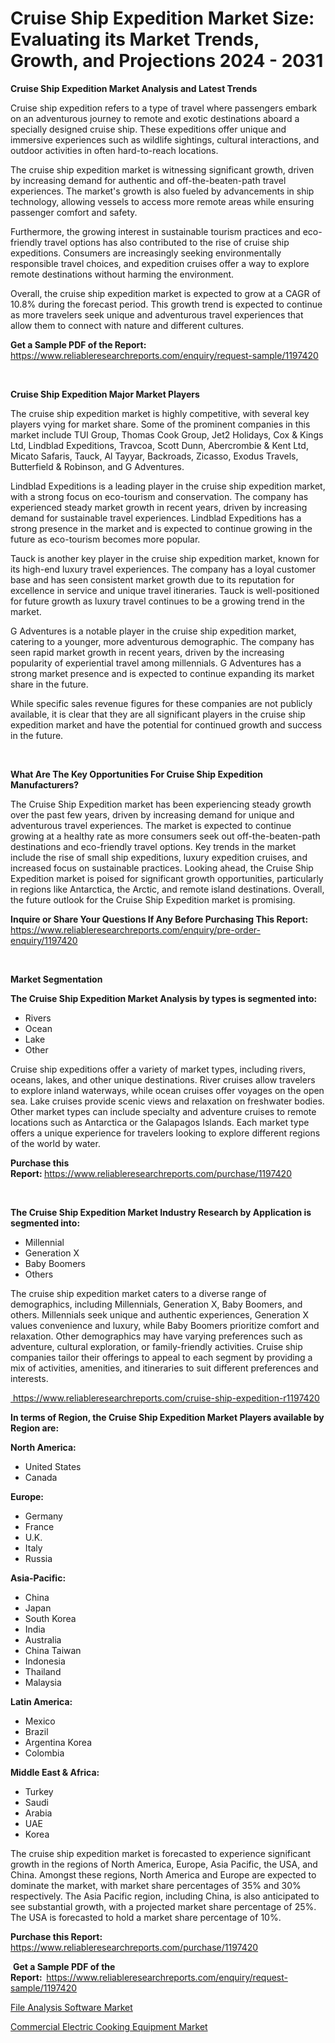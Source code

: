 <p><h1>Cruise Ship Expedition Market Size: Evaluating its Market Trends, Growth, and Projections 2024 - 2031</h1></p><p><strong>Cruise Ship Expedition Market Analysis and Latest Trends</strong></p>
<p><p>Cruise ship expedition refers to a type of travel where passengers embark on an adventurous journey to remote and exotic destinations aboard a specially designed cruise ship. These expeditions offer unique and immersive experiences such as wildlife sightings, cultural interactions, and outdoor activities in often hard-to-reach locations.</p><p>The cruise ship expedition market is witnessing significant growth, driven by increasing demand for authentic and off-the-beaten-path travel experiences. The market's growth is also fueled by advancements in ship technology, allowing vessels to access more remote areas while ensuring passenger comfort and safety.</p><p>Furthermore, the growing interest in sustainable tourism practices and eco-friendly travel options has also contributed to the rise of cruise ship expeditions. Consumers are increasingly seeking environmentally responsible travel choices, and expedition cruises offer a way to explore remote destinations without harming the environment.</p><p>Overall, the cruise ship expedition market is expected to grow at a CAGR of 10.8% during the forecast period. This growth trend is expected to continue as more travelers seek unique and adventurous travel experiences that allow them to connect with nature and different cultures.</p></p>
<p><strong>Get a Sample PDF of the Report:&nbsp;</strong> <a href="https://www.reliableresearchreports.com/enquiry/request-sample/1197420">https://www.reliableresearchreports.com/enquiry/request-sample/1197420</a></p>
<p>&nbsp;</p>
<p><strong>Cruise Ship Expedition Major Market Players</strong></p>
<p><p>The cruise ship expedition market is highly competitive, with several key players vying for market share. Some of the prominent companies in this market include TUI Group, Thomas Cook Group, Jet2 Holidays, Cox & Kings Ltd, Lindblad Expeditions, Travcoa, Scott Dunn, Abercrombie & Kent Ltd, Micato Safaris, Tauck, Al Tayyar, Backroads, Zicasso, Exodus Travels, Butterfield & Robinson, and G Adventures.</p><p>Lindblad Expeditions is a leading player in the cruise ship expedition market, with a strong focus on eco-tourism and conservation. The company has experienced steady market growth in recent years, driven by increasing demand for sustainable travel experiences. Lindblad Expeditions has a strong presence in the market and is expected to continue growing in the future as eco-tourism becomes more popular.</p><p>Tauck is another key player in the cruise ship expedition market, known for its high-end luxury travel experiences. The company has a loyal customer base and has seen consistent market growth due to its reputation for excellence in service and unique travel itineraries. Tauck is well-positioned for future growth as luxury travel continues to be a growing trend in the market.</p><p>G Adventures is a notable player in the cruise ship expedition market, catering to a younger, more adventurous demographic. The company has seen rapid market growth in recent years, driven by the increasing popularity of experiential travel among millennials. G Adventures has a strong market presence and is expected to continue expanding its market share in the future.</p><p>While specific sales revenue figures for these companies are not publicly available, it is clear that they are all significant players in the cruise ship expedition market and have the potential for continued growth and success in the future.</p></p>
<p>&nbsp;</p>
<p><strong>What Are The Key Opportunities For Cruise Ship Expedition Manufacturers?</strong></p>
<p><p>The Cruise Ship Expedition market has been experiencing steady growth over the past few years, driven by increasing demand for unique and adventurous travel experiences. The market is expected to continue growing at a healthy rate as more consumers seek out off-the-beaten-path destinations and eco-friendly travel options. Key trends in the market include the rise of small ship expeditions, luxury expedition cruises, and increased focus on sustainable practices. Looking ahead, the Cruise Ship Expedition market is poised for significant growth opportunities, particularly in regions like Antarctica, the Arctic, and remote island destinations. Overall, the future outlook for the Cruise Ship Expedition market is promising.</p></p>
<p><strong>Inquire or Share Your Questions If Any Before Purchasing This Report:</strong> <a href="https://www.reliableresearchreports.com/enquiry/pre-order-enquiry/1197420">https://www.reliableresearchreports.com/enquiry/pre-order-enquiry/1197420</a></p>
<p>&nbsp;</p>
<p><strong>Market Segmentation</strong></p>
<p><strong>The Cruise Ship Expedition Market Analysis by types is segmented into:</strong></p>
<p><ul><li>Rivers</li><li>Ocean</li><li>Lake</li><li>Other</li></ul></p>
<p><p>Cruise ship expeditions offer a variety of market types, including rivers, oceans, lakes, and other unique destinations. River cruises allow travelers to explore inland waterways, while ocean cruises offer voyages on the open sea. Lake cruises provide scenic views and relaxation on freshwater bodies. Other market types can include specialty and adventure cruises to remote locations such as Antarctica or the Galapagos Islands. Each market type offers a unique experience for travelers looking to explore different regions of the world by water.</p></p>
<p><strong>Purchase this Report:&nbsp;</strong><a href="https://www.reliableresearchreports.com/purchase/1197420">https://www.reliableresearchreports.com/purchase/1197420</a></p>
<p>&nbsp;</p>
<p><strong>The Cruise Ship Expedition Market Industry Research by Application is segmented into:</strong></p>
<p><ul><li>Millennial</li><li>Generation X</li><li>Baby Boomers</li><li>Others</li></ul></p>
<p><p>The cruise ship expedition market caters to a diverse range of demographics, including Millennials, Generation X, Baby Boomers, and others. Millennials seek unique and authentic experiences, Generation X values convenience and luxury, while Baby Boomers prioritize comfort and relaxation. Other demographics may have varying preferences such as adventure, cultural exploration, or family-friendly activities. Cruise ship companies tailor their offerings to appeal to each segment by providing a mix of activities, amenities, and itineraries to suit different preferences and interests.</p></p>
<p><a href="https://www.reliableresearchreports.com/cruise-ship-expedition-r1197420">&nbsp;https://www.reliableresearchreports.com/cruise-ship-expedition-r1197420</a></p>
<p><strong>In terms of Region, the Cruise Ship Expedition Market Players available by Region are:</strong></p>
<p>
    <p> <strong> North America: </strong>
        <ul>
            <li>United States</li>
            <li>Canada</li>
        </ul>
        </p> 
    <p> <strong> Europe: </strong>
        <ul>
            <li>Germany</li>
            <li>France</li>
            <li>U.K.</li>
            <li>Italy</li>
            <li>Russia</li>
        </ul>
        </p> 
    <p> <strong> Asia-Pacific: </strong>
        <ul>
            <li>China</li>
            <li>Japan</li>
            <li>South Korea</li>
            <li>India</li>
            <li>Australia</li>
            <li>China Taiwan</li>
            <li>Indonesia</li>
            <li>Thailand</li>
            <li>Malaysia</li>
        </ul>
        </p> 
    <p> <strong> Latin America: </strong>
        <ul>
            <li>Mexico</li>
            <li>Brazil</li>
            <li>Argentina Korea</li>
            <li>Colombia</li>
        </ul>
        </p> 
    <p> <strong> Middle East & Africa: </strong>
        <ul>
            <li>Turkey</li>
            <li>Saudi</li>
            <li>Arabia</li>
            <li>UAE</li>
            <li>Korea</li>
        </ul>
    </p>
    </p>
<p><p>The cruise ship expedition market is forecasted to experience significant growth in the regions of North America, Europe, Asia Pacific, the USA, and China. Amongst these regions, North America and Europe are expected to dominate the market, with market share percentages of 35% and 30% respectively. The Asia Pacific region, including China, is also anticipated to see substantial growth, with a projected market share percentage of 25%. The USA is forecasted to hold a market share percentage of 10%.</p></p>
<p><strong>Purchase this Report: </strong><a href="https://www.reliableresearchreports.com/purchase/1197420">https://www.reliableresearchreports.com/purchase/1197420</a></p>
<p>&nbsp;<strong>Get a Sample PDF of the Report:&nbsp;&nbsp;</strong><a href="https://www.reliableresearchreports.com/enquiry/request-sample/1197420">https://www.reliableresearchreports.com/enquiry/request-sample/1197420</a></p>
<p><strong></strong></p>
<p><p><a href="https://github.com/RichRobinson5/Market-Research-Report-List-5/blob/main/file-analysis-software-market.md">File Analysis Software Market</a></p><p><a href="https://issuu.com/reportprime-2/docs/commercial-electric-cooking-equipment-market-size-">Commercial Electric Cooking Equipment Market</a></p></p>
